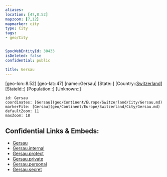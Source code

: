 ```yaml
---
aliases: 
location: [47,8.52]
mapzoom: [7,12] 
mapmarker: city 
type: City
tags:
- geo/City


SpocWebEntityId: 30433
isDeleted: false
confidential: public

title: Gersau
---
```

[geo-lon::8.52]
[geo-lat::47]
[name::Gersau]
[State::]
[Country::[Switzerland](geo/Continent/Europe/Switzerland.md)]
[StateId::]
[Population::]
[Unknown::]


```leaflet
id: Gersau
coordinates: [Gersau](geo/Continent/Europe/Switzerland/City/Gersau.md)
markerFile: [Gersau](geo/Continent/Europe/Switzerland/City/Gersau.md)
defaultZoom: 11 
maxZoom: 18
```


## Confidential Links & Embeds: 
- [Gersau](../../../../../../_public/geo/Continent/Europe/Switzerland/City/Gersau.md) 
- [Gersau.internal](../../../../../../_internal/geo/Continent/Europe/Switzerland/City/Gersau.internal.md) 
- [Gersau.protect](../../../../../../_protect/geo/Continent/Europe/Switzerland/City/Gersau.protect.md) 
- [Gersau.private](../../../../../../_private/geo/Continent/Europe/Switzerland/City/Gersau.private.md) 
- [Gersau.personal](../../../../../../_personal/geo/Continent/Europe/Switzerland/City/Gersau.personal.md) 
- [Gersau.secret](../../../../../../_secret/geo/Continent/Europe/Switzerland/City/Gersau.secret.md) 
